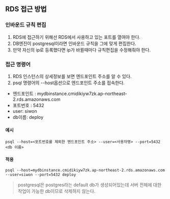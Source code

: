 ## RDS 접근 방법

### 인바운드 규칙 편집

1. RDS에 접근하기 위해선 RDS에서 사용하고 있는 포트를 열여야 한다. 
2. DB엔진이 postgresql이라면 인바운드 규칙을 그에 맞게 편집한다.
3. 만약 자신의 ip로 등록했다면 ip가 바뀔때마다 규칙편집을 수정해줘야 한다.

### 접근 명령어

1. RDS 인스턴스의 상세정보를 보면 엔드포인트 주소를 알 수 있다.
2. psql 명령어의 --host옵션으로 엔드포인트 주소를 접속한다.

- 엔드포인트 : mydbinstance.cmidikiyw7zk.ap-northeast-2.rds.amazonaws.com
- 포트번호 : 5432
- user: siwon
- db이름: deploy

#### 예시

`psql --host=<포트번호를 제외한 엔드포인트 주소> --user=<사용자명> --port=5432 <db 이름>`

#### 적용

`psql --host=mydbinstance.cmidikiyw7zk.ap-northeast-2.rds.amazonaws.com --user=siwon --port=5432 deploy`

> postgresql은 postgres라는 default db가 생성되어있는데 서버 전체에 대한 작업이 가능한 db이므로 삭제하지 않는다.
